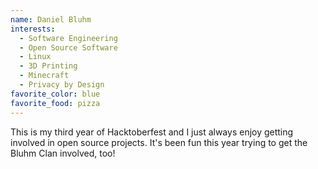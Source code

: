 ```yaml
---
name: Daniel Bluhm
interests:
  - Software Engineering
  - Open Source Software
  - Linux
  - 3D Printing
  - Minecraft
  - Privacy by Design
favorite_color: blue
favorite_food: pizza
---
```


This is my third year of Hacktoberfest and I just always enjoy getting involved
in open source projects. It's been fun this year trying to get the Bluhm Clan
involved, too!
